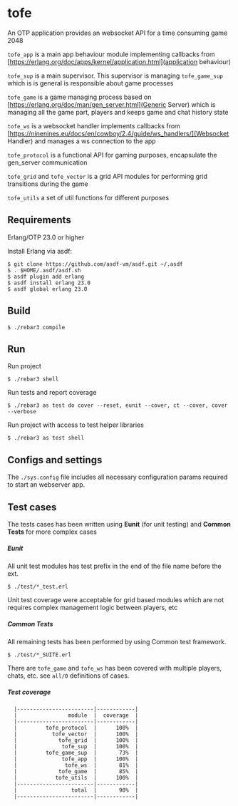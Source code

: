 tofe
=====

An OTP application provides an websocket API for a time consuming game 2048

`tofe_app` is a main app behaviour module implementing callbacks from [https://erlang.org/doc/apps/kernel/application.html](application behaviour)

`tofe_sup` is a main supervisor. This supervisor is managing `tofe_game_sup` which is is general is responsible about game processes

`tofe_game` is a game managing process based on [https://erlang.org/doc/man/gen_server.html](Generic Server) which is managing all the game part, players and keeps game and chat history state

`tofe_ws` is a websocket handler implements callbacks from [https://ninenines.eu/docs/en/cowboy/2.4/guide/ws_handlers/](Websocket Handler) and manages a ws connection to the app

`tofe_protocol` is a functional API for gaming purposes, encapsulate the gen_server communication

`tofe_grid` and `tofe_vector` is a grid API modules for performing grid transitions during the game 

`tofe_utils` a set of util functions for different purposes



Requirements
-----

Erlang/OTP 23.0 or higher 

Install Erlang via asdf:

    $ git clone https://github.com/asdf-vm/asdf.git ~/.asdf 
    $ . $HOME/.asdf/asdf.sh
    $ asdf plugin add erlang
    $ asdf install erlang 23.0
    $ asdf global erlang 23.0
    
    
Build
-----

    $ ./rebar3 compile


Run
---

Run project

    $ ./rebar3 shell

Run tests and report coverage

    $ ./rebar3 as test do cover --reset, eunit --cover, ct --cover, cover --verbose

Run project with access to test helper libraries

    $ ./rebar3 as test shell

Configs and settings
-----
The `./sys.config` file includes all necessary configuration params required to start an webserver app.

Test cases
-----

The tests cases has been written using **Eunit** (for unit testing) and **Common Tests** for more complex cases

##### Eunit

All unit test modules has test prefix in the end of the file name before the ext. 

    $ ./test/*_test.erl
    
Unit test coverage were acceptable for grid based modules which are not requires complex management logic between players, etc

##### Common Tests

All remaining tests has been performed by using Common test framework. 

    $ ./test/*_SUITE.erl
        
There are `tofe_game` and `tofe_ws` has been covered with multiple players, chats, etc.
see `all/0` definitions of cases.


##### Test coverage

      |------------------------|------------|
      |                module  |  coverage  |
      |------------------------|------------|
      |         tofe_protocol  |      100%  |
      |           tofe_vector  |      100%  |
      |             tofe_grid  |      100%  |
      |              tofe_sup  |      100%  |
      |         tofe_game_sup  |       73%  |
      |              tofe_app  |      100%  |
      |               tofe_ws  |       81%  |
      |             tofe_game  |       85%  |
      |            tofe_utils  |      100%  |
      |------------------------|------------|
      |                 total  |       90%  |
      |------------------------|------------|
      